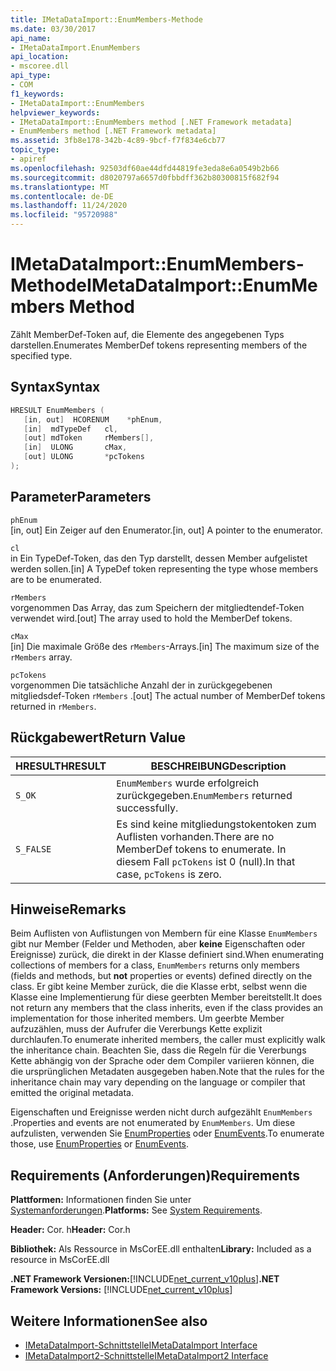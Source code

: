```yaml
---
title: IMetaDataImport::EnumMembers-Methode
ms.date: 03/30/2017
api_name:
- IMetaDataImport.EnumMembers
api_location:
- mscoree.dll
api_type:
- COM
f1_keywords:
- IMetaDataImport::EnumMembers
helpviewer_keywords:
- IMetaDataImport::EnumMembers method [.NET Framework metadata]
- EnumMembers method [.NET Framework metadata]
ms.assetid: 3fb8e178-342b-4c89-9bcf-f7f834e6cb77
topic_type:
- apiref
ms.openlocfilehash: 92503df60ae44dfd44819fe3eda8e6a0549b2b66
ms.sourcegitcommit: d8020797a6657d0fbbdff362b80300815f682f94
ms.translationtype: MT
ms.contentlocale: de-DE
ms.lasthandoff: 11/24/2020
ms.locfileid: "95720988"
---
```

# <a name="imetadataimportenummembers-method"></a><span data-ttu-id="38e85-102">IMetaDataImport::EnumMembers-Methode</span><span class="sxs-lookup"><span data-stu-id="38e85-102">IMetaDataImport::EnumMembers Method</span></span>

<span data-ttu-id="38e85-103">Zählt MemberDef-Token auf, die Elemente des angegebenen Typs darstellen.</span><span class="sxs-lookup"><span data-stu-id="38e85-103">Enumerates MemberDef tokens representing members of the specified type.</span></span>  
  
## <a name="syntax"></a><span data-ttu-id="38e85-104">Syntax</span><span class="sxs-lookup"><span data-stu-id="38e85-104">Syntax</span></span>  
  
```cpp  
HRESULT EnumMembers (
   [in, out]  HCORENUM    *phEnum,
   [in]  mdTypeDef   cl,
   [out] mdToken     rMembers[],
   [in]  ULONG       cMax,
   [out] ULONG       *pcTokens  
);  
```  
  
## <a name="parameters"></a><span data-ttu-id="38e85-105">Parameter</span><span class="sxs-lookup"><span data-stu-id="38e85-105">Parameters</span></span>  

 `phEnum`  
 <span data-ttu-id="38e85-106">[in, out] Ein Zeiger auf den Enumerator.</span><span class="sxs-lookup"><span data-stu-id="38e85-106">[in, out] A pointer to the enumerator.</span></span>  
  
 `cl`  
 <span data-ttu-id="38e85-107">in Ein TypeDef-Token, das den Typ darstellt, dessen Member aufgelistet werden sollen.</span><span class="sxs-lookup"><span data-stu-id="38e85-107">[in] A TypeDef token representing the type whose members are to be enumerated.</span></span>  
  
 `rMembers`  
 <span data-ttu-id="38e85-108">vorgenommen Das Array, das zum Speichern der mitgliedtendef-Token verwendet wird.</span><span class="sxs-lookup"><span data-stu-id="38e85-108">[out] The array used to hold the MemberDef tokens.</span></span>  
  
 `cMax`  
 <span data-ttu-id="38e85-109">[in] Die maximale Größe des `rMembers`-Arrays.</span><span class="sxs-lookup"><span data-stu-id="38e85-109">[in] The maximum size of the `rMembers` array.</span></span>  
  
 `pcTokens`  
 <span data-ttu-id="38e85-110">vorgenommen Die tatsächliche Anzahl der in zurückgegebenen mitgliedsdef-Token `rMembers` .</span><span class="sxs-lookup"><span data-stu-id="38e85-110">[out] The actual number of MemberDef tokens returned in `rMembers`.</span></span>  
  
## <a name="return-value"></a><span data-ttu-id="38e85-111">Rückgabewert</span><span class="sxs-lookup"><span data-stu-id="38e85-111">Return Value</span></span>  
  
|<span data-ttu-id="38e85-112">HRESULT</span><span class="sxs-lookup"><span data-stu-id="38e85-112">HRESULT</span></span>|<span data-ttu-id="38e85-113">BESCHREIBUNG</span><span class="sxs-lookup"><span data-stu-id="38e85-113">Description</span></span>|  
|-------------|-----------------|  
|`S_OK`|<span data-ttu-id="38e85-114">`EnumMembers` wurde erfolgreich zurückgegeben.</span><span class="sxs-lookup"><span data-stu-id="38e85-114">`EnumMembers` returned successfully.</span></span>|  
|`S_FALSE`|<span data-ttu-id="38e85-115">Es sind keine mitgliedungstokentoken zum Auflisten vorhanden.</span><span class="sxs-lookup"><span data-stu-id="38e85-115">There are no MemberDef tokens to enumerate.</span></span> <span data-ttu-id="38e85-116">In diesem Fall `pcTokens` ist 0 (null).</span><span class="sxs-lookup"><span data-stu-id="38e85-116">In that case, `pcTokens` is zero.</span></span>|  
  
## <a name="remarks"></a><span data-ttu-id="38e85-117">Hinweise</span><span class="sxs-lookup"><span data-stu-id="38e85-117">Remarks</span></span>  

 <span data-ttu-id="38e85-118">Beim Auflisten von Auflistungen von Membern für eine Klasse `EnumMembers` gibt nur Member (Felder und Methoden, aber **keine** Eigenschaften oder Ereignisse) zurück, die direkt in der Klasse definiert sind.</span><span class="sxs-lookup"><span data-stu-id="38e85-118">When enumerating collections of members for a class, `EnumMembers` returns only members (fields and methods, but **not** properties or events) defined directly on the class.</span></span> <span data-ttu-id="38e85-119">Er gibt keine Member zurück, die die Klasse erbt, selbst wenn die Klasse eine Implementierung für diese geerbten Member bereitstellt.</span><span class="sxs-lookup"><span data-stu-id="38e85-119">It does not return any members that the class inherits, even if the class provides an implementation for those inherited members.</span></span> <span data-ttu-id="38e85-120">Um geerbte Member aufzuzählen, muss der Aufrufer die Vererbungs Kette explizit durchlaufen.</span><span class="sxs-lookup"><span data-stu-id="38e85-120">To enumerate inherited members, the caller must explicitly walk the inheritance chain.</span></span> <span data-ttu-id="38e85-121">Beachten Sie, dass die Regeln für die Vererbungs Kette abhängig von der Sprache oder dem Compiler variieren können, die die ursprünglichen Metadaten ausgegeben haben.</span><span class="sxs-lookup"><span data-stu-id="38e85-121">Note that the rules for the inheritance chain may vary depending on the language or compiler that emitted the original metadata.</span></span>

 <span data-ttu-id="38e85-122">Eigenschaften und Ereignisse werden nicht durch aufgezählt `EnumMembers` .</span><span class="sxs-lookup"><span data-stu-id="38e85-122">Properties and events are not enumerated by `EnumMembers`.</span></span> <span data-ttu-id="38e85-123">Um diese aufzulisten, verwenden Sie [EnumProperties](imetadataimport-enumproperties-method.md) oder [EnumEvents](imetadataimport-enumevents-method.md).</span><span class="sxs-lookup"><span data-stu-id="38e85-123">To enumerate those, use [EnumProperties](imetadataimport-enumproperties-method.md) or [EnumEvents](imetadataimport-enumevents-method.md).</span></span>
  
## <a name="requirements"></a><span data-ttu-id="38e85-124">Requirements (Anforderungen)</span><span class="sxs-lookup"><span data-stu-id="38e85-124">Requirements</span></span>  

 <span data-ttu-id="38e85-125">**Plattformen:** Informationen finden Sie unter [Systemanforderungen](../../get-started/system-requirements.md).</span><span class="sxs-lookup"><span data-stu-id="38e85-125">**Platforms:** See [System Requirements](../../get-started/system-requirements.md).</span></span>  
  
 <span data-ttu-id="38e85-126">**Header:** Cor. h</span><span class="sxs-lookup"><span data-stu-id="38e85-126">**Header:** Cor.h</span></span>  
  
 <span data-ttu-id="38e85-127">**Bibliothek:** Als Ressource in MsCorEE.dll enthalten</span><span class="sxs-lookup"><span data-stu-id="38e85-127">**Library:** Included as a resource in MsCorEE.dll</span></span>  
  
 <span data-ttu-id="38e85-128">**.NET Framework Versionen:**[!INCLUDE[net_current_v10plus](../../../../includes/net-current-v10plus-md.md)]</span><span class="sxs-lookup"><span data-stu-id="38e85-128">**.NET Framework Versions:** [!INCLUDE[net_current_v10plus](../../../../includes/net-current-v10plus-md.md)]</span></span>  
  
## <a name="see-also"></a><span data-ttu-id="38e85-129">Weitere Informationen</span><span class="sxs-lookup"><span data-stu-id="38e85-129">See also</span></span>

- [<span data-ttu-id="38e85-130">IMetaDataImport-Schnittstelle</span><span class="sxs-lookup"><span data-stu-id="38e85-130">IMetaDataImport Interface</span></span>](imetadataimport-interface.md)
- [<span data-ttu-id="38e85-131">IMetaDataImport2-Schnittstelle</span><span class="sxs-lookup"><span data-stu-id="38e85-131">IMetaDataImport2 Interface</span></span>](imetadataimport2-interface.md)
